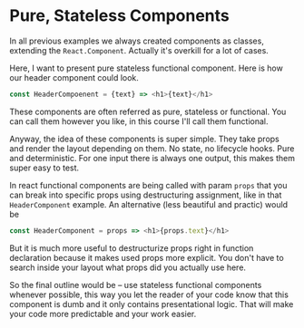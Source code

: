 # Pure, Stateless Components

In all previous examples we always created components as classes, extending the `React.Component`. Actually it's overkill for a lot of cases.

Here, I want to present pure stateless functional component. Here is how our header component could look.

```js
const HeaderCompoenent = {text} => <h1>{text}</h1>
```

These components are often referred as pure, stateless or functional. You can call them however you like, in this course I'll call them functional.

Anyway, the idea of these components is super simple. They take props and render the layout depending on them. No state, no lifecycle hooks. Pure and deterministic. For one input there is always one output, this makes them super easy to test.

In react functional components are being called with param `props` that you can break into specific props using destructuring assignment, like in that `HeaderComponent` example. An alternative (less beautiful and practic) would be

```js
const HeaderComponent = props => <h1>{props.text}</h1>
```

But it is much more useful to destructurize props right in function declaration because it makes used props more explicit. You don't have to search inside your layout what props did you actually use here.

So the final outline would be – use stateless functional components whenever possible, this way you let the reader of your code know that this component is dumb and it only contains presentational logic. That will make your code more predictable and your work easier.